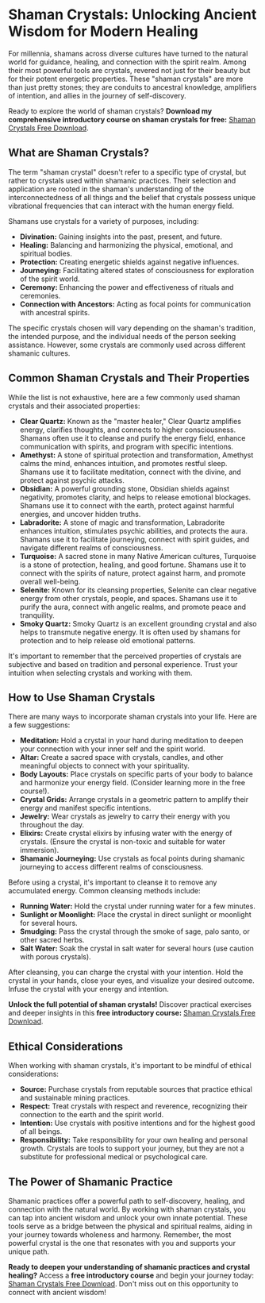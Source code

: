 # Shaman Crystals: Unlocking Ancient Wisdom for Modern Healing

For millennia, shamans across diverse cultures have turned to the natural world for guidance, healing, and connection with the spirit realm.  Among their most powerful tools are crystals, revered not just for their beauty but for their potent energetic properties.  These "shaman crystals" are more than just pretty stones; they are conduits to ancestral knowledge, amplifiers of intention, and allies in the journey of self-discovery.

Ready to explore the world of shaman crystals?  **Download my comprehensive introductory course on shaman crystals for free:** [Shaman Crystals Free Download](https://udemywork.com/shaman-crystals).

## What are Shaman Crystals?

The term "shaman crystal" doesn't refer to a specific type of crystal, but rather to crystals used within shamanic practices. Their selection and application are rooted in the shaman's understanding of the interconnectedness of all things and the belief that crystals possess unique vibrational frequencies that can interact with the human energy field.

Shamans use crystals for a variety of purposes, including:

*   **Divination:**  Gaining insights into the past, present, and future.
*   **Healing:**  Balancing and harmonizing the physical, emotional, and spiritual bodies.
*   **Protection:**  Creating energetic shields against negative influences.
*   **Journeying:**  Facilitating altered states of consciousness for exploration of the spirit world.
*   **Ceremony:**  Enhancing the power and effectiveness of rituals and ceremonies.
*   **Connection with Ancestors:**  Acting as focal points for communication with ancestral spirits.

The specific crystals chosen will vary depending on the shaman's tradition, the intended purpose, and the individual needs of the person seeking assistance. However, some crystals are commonly used across different shamanic cultures.

## Common Shaman Crystals and Their Properties

While the list is not exhaustive, here are a few commonly used shaman crystals and their associated properties:

*   **Clear Quartz:**  Known as the "master healer," Clear Quartz amplifies energy, clarifies thoughts, and connects to higher consciousness. Shamans often use it to cleanse and purify the energy field, enhance communication with spirits, and program with specific intentions.
*   **Amethyst:**  A stone of spiritual protection and transformation, Amethyst calms the mind, enhances intuition, and promotes restful sleep. Shamans use it to facilitate meditation, connect with the divine, and protect against psychic attacks.
*   **Obsidian:**  A powerful grounding stone, Obsidian shields against negativity, promotes clarity, and helps to release emotional blockages. Shamans use it to connect with the earth, protect against harmful energies, and uncover hidden truths.
*   **Labradorite:**  A stone of magic and transformation, Labradorite enhances intuition, stimulates psychic abilities, and protects the aura. Shamans use it to facilitate journeying, connect with spirit guides, and navigate different realms of consciousness.
*   **Turquoise:**  A sacred stone in many Native American cultures, Turquoise is a stone of protection, healing, and good fortune. Shamans use it to connect with the spirits of nature, protect against harm, and promote overall well-being.
*   **Selenite:** Known for its cleansing properties, Selenite can clear negative energy from other crystals, people, and spaces. Shamans use it to purify the aura, connect with angelic realms, and promote peace and tranquility.
*   **Smoky Quartz:** Smoky Quartz is an excellent grounding crystal and also helps to transmute negative energy. It is often used by shamans for protection and to help release old emotional patterns.

It's important to remember that the perceived properties of crystals are subjective and based on tradition and personal experience. Trust your intuition when selecting crystals and working with them.

## How to Use Shaman Crystals

There are many ways to incorporate shaman crystals into your life. Here are a few suggestions:

*   **Meditation:** Hold a crystal in your hand during meditation to deepen your connection with your inner self and the spirit world.
*   **Altar:** Create a sacred space with crystals, candles, and other meaningful objects to connect with your spirituality.
*   **Body Layouts:** Place crystals on specific parts of your body to balance and harmonize your energy field. (Consider learning more in the free course!).
*   **Crystal Grids:** Arrange crystals in a geometric pattern to amplify their energy and manifest specific intentions.
*   **Jewelry:** Wear crystals as jewelry to carry their energy with you throughout the day.
*   **Elixirs:** Create crystal elixirs by infusing water with the energy of crystals. (Ensure the crystal is non-toxic and suitable for water immersion).
*   **Shamanic Journeying:** Use crystals as focal points during shamanic journeying to access different realms of consciousness.

Before using a crystal, it's important to cleanse it to remove any accumulated energy.  Common cleansing methods include:

*   **Running Water:** Hold the crystal under running water for a few minutes.
*   **Sunlight or Moonlight:** Place the crystal in direct sunlight or moonlight for several hours.
*   **Smudging:** Pass the crystal through the smoke of sage, palo santo, or other sacred herbs.
*   **Salt Water:** Soak the crystal in salt water for several hours (use caution with porous crystals).

After cleansing, you can charge the crystal with your intention. Hold the crystal in your hands, close your eyes, and visualize your desired outcome.  Infuse the crystal with your energy and intention.

**Unlock the full potential of shaman crystals!**  Discover practical exercises and deeper insights in this **free introductory course:** [Shaman Crystals Free Download](https://udemywork.com/shaman-crystals).

## Ethical Considerations

When working with shaman crystals, it's important to be mindful of ethical considerations:

*   **Source:**  Purchase crystals from reputable sources that practice ethical and sustainable mining practices.
*   **Respect:**  Treat crystals with respect and reverence, recognizing their connection to the earth and the spirit world.
*   **Intention:**  Use crystals with positive intentions and for the highest good of all beings.
*   **Responsibility:**  Take responsibility for your own healing and personal growth. Crystals are tools to support your journey, but they are not a substitute for professional medical or psychological care.

## The Power of Shamanic Practice

Shamanic practices offer a powerful path to self-discovery, healing, and connection with the natural world. By working with shaman crystals, you can tap into ancient wisdom and unlock your own innate potential.  These tools serve as a bridge between the physical and spiritual realms, aiding in your journey towards wholeness and harmony.  Remember, the most powerful crystal is the one that resonates with you and supports your unique path.

**Ready to deepen your understanding of shamanic practices and crystal healing?** Access a **free introductory course** and begin your journey today: [Shaman Crystals Free Download](https://udemywork.com/shaman-crystals). Don't miss out on this opportunity to connect with ancient wisdom!
